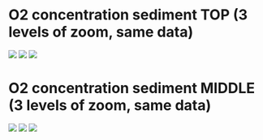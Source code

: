 # O2 concentration sediment TOP (3 levels of zoom, same data) 

![](figures/O2sedtop.png) 
![](figures/O2sedtopzoomed1.png) 
![](figures/O2sedtopzoomed2.png) 

# O2 concentration sediment MIDDLE (3 levels of zoom, same data) 

![](figures/O2sedmid.png) 
![](figures/O2sedmidzoomed1.png) 
![](figures/O2sedmidzoomed2.png)
